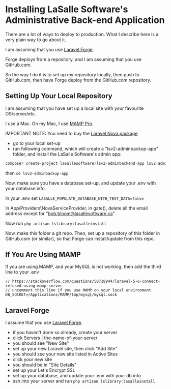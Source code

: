 # Installing LaSalle Software's Administrative Back-end Application 

There are a lot of ways to deploy to production. What I describe here is a very plain way to go about it.

I am assuming that you use [Laravel Forge](https://forge.laravel.com). 

Forge deploys from a repository, and I am assuming that you use GitHub.com. 

So the way I do it is to set up my repository locally, then push to GitHub.com, then have Forge deploy from the GitHub.com repository. 


## Setting Up Your Local Repository

I am assuming that you have set up a local site with your favourite OS/server/etc. 

I use a Mac. On my Mac, I use [MAMP Pro](https://www.mamp.info/en/mamp-pro/). 

IMPORTANT NOTE: You need to buy the [Laravel Nova package](https://nova.laravel.com)

- go to your local set-up
- run following command, which will create a "lsv2-adminbackup-app" folder, and install the LaSalle Software's admin app:

```php
composer create-project lasallesoftware/lsv2-adminbackend-app lsv2-adminbackup-app 
```

then ```cd lsv2-adminbackup-app ``` 

Now, make sure you have a database set-up, and update your .env with your database info.

In your .env set ```LASALLE_POPULATE_DATABASE_WITH_TEST_DATA=false```

In App\Providers\NovaServiceProvider, in gate(), delete all the email address except for "bob.bloom@lasallesoftware.ca".

Now run ```php artisan lslibrary:lasalleinstall```

Now, make this folder a git repo. Then, set up a repository of this folder in GitHub.com (or similar), so that Forge can install/update from this repo.

## If You Are Using MAMP

If you are using MAMP, and your MySQL is not working, then add the third line to your .env
```
// https://stackoverflow.com/questions/50718944/laravel-5-6-connect-refused-using-mamp-server
// uncomment this line if you use MAMP on your local environment
DB_SOCKET=/Applications/MAMP/tmp/mysql/mysql.sock
```

## Laravel Forge

I assume that you use [Laravel Forge](https://forge.laravel.com).

- if you haven't done so already, create your server
- click Servers | the-name-of-your-server
- you should see "New Site"
- set up your new Laravel site, then click "Add Site"
- you should see your new site listed in Active Sites
- click your new site
- you should be in "Site Details"
- set up your Let's Encrypt SSL
- set up your database, and update your .env with your db info
- ssh into your server and run ```php artisan lslibrary:lasalleinstall```



